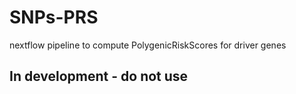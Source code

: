 # SNPs-PRS
nextflow pipeline to compute PolygenicRiskScores for driver genes

## In development - do not use
